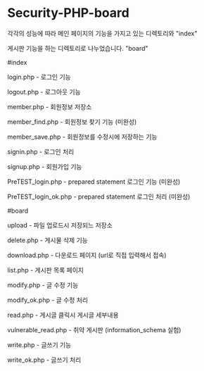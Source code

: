 # Security-PHP-board


각각의 성능에 따라 메인 페이지의 기능을 가지고 있는 디렉토리와 "index"

게시판 기능을 하는 디렉토리로 나누었습니다. "board"


#index

login.php - 로그인 기능

logout.php - 로그아웃 기능

member.php - 회원정보 저장소

member_find.php - 회원정보 찾기 기능 (미완성)

member_save.php - 회원정보를 수정시에 저장하는 기능

signin.php - 로그인 처리

signup.php - 회원가입 기능

PreTEST_login.php - prepared statement 로그인 기능 (미완성)

PreTEST_login_ok.php - prepared statement 로그인 처리 (미완성)

#board

upload - 파일 업로드시 저장되느 저장소

delete.php - 게시물 삭제 기능

download.php - 다운로드 페이지 (url로 직접 입력해서 접속)

list.php - 게시판 목록 페이지

modify.php - 글 수정 기능

modify_ok.php - 글 수정 처리

read.php - 게시글 클릭시 게시글 세부내용

vulnerable_read.php - 취약 게시판 (information_schema 실험)

write.php - 글쓰기 기능

write_ok.php - 글쓰기 처리
